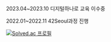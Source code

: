 2023.04~2023.10      디지털하나로 교육 이수중

2022.01~2022.11      42Seoul과정 진행

[![Solved.ac
프로필](http://mazassumnida.wtf/api/mini/generate_badge?boj=dlrghks2090)](https://solved.ac/dlrghks2090)
<br>
